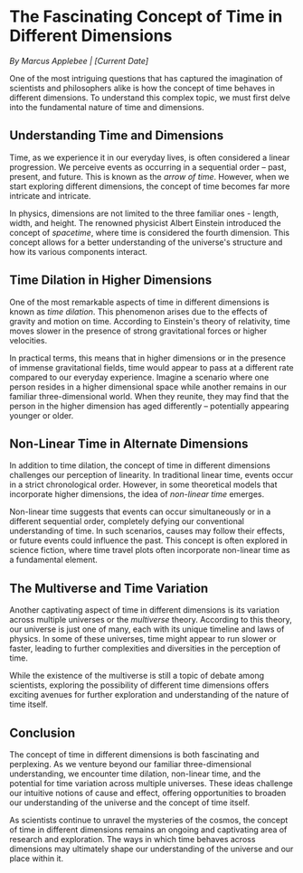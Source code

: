 # The Fascinating Concept of Time in Different Dimensions

*By Marcus Applebee | [Current Date]*

One of the most intriguing questions that has captured the imagination of scientists and philosophers alike is how the concept of time behaves in different dimensions. To understand this complex topic, we must first delve into the fundamental nature of time and dimensions.

## Understanding Time and Dimensions

Time, as we experience it in our everyday lives, is often considered a linear progression. We perceive events as occurring in a sequential order – past, present, and future. This is known as the *arrow of time*. However, when we start exploring different dimensions, the concept of time becomes far more intricate and intricate.

In physics, dimensions are not limited to the three familiar ones - length, width, and height. The renowned physicist Albert Einstein introduced the concept of *spacetime*, where time is considered the fourth dimension. This concept allows for a better understanding of the universe's structure and how its various components interact.

## Time Dilation in Higher Dimensions

One of the most remarkable aspects of time in different dimensions is known as *time dilation*. This phenomenon arises due to the effects of gravity and motion on time. According to Einstein's theory of relativity, time moves slower in the presence of strong gravitational forces or higher velocities.

In practical terms, this means that in higher dimensions or in the presence of immense gravitational fields, time would appear to pass at a different rate compared to our everyday experience. Imagine a scenario where one person resides in a higher dimensional space while another remains in our familiar three-dimensional world. When they reunite, they may find that the person in the higher dimension has aged differently – potentially appearing younger or older.

## Non-Linear Time in Alternate Dimensions

In addition to time dilation, the concept of time in different dimensions challenges our perception of linearity. In traditional linear time, events occur in a strict chronological order. However, in some theoretical models that incorporate higher dimensions, the idea of *non-linear time* emerges.

Non-linear time suggests that events can occur simultaneously or in a different sequential order, completely defying our conventional understanding of time. In such scenarios, causes may follow their effects, or future events could influence the past. This concept is often explored in science fiction, where time travel plots often incorporate non-linear time as a fundamental element.

## The Multiverse and Time Variation

Another captivating aspect of time in different dimensions is its variation across multiple universes or the *multiverse* theory. According to this theory, our universe is just one of many, each with its unique timeline and laws of physics. In some of these universes, time might appear to run slower or faster, leading to further complexities and diversities in the perception of time.

While the existence of the multiverse is still a topic of debate among scientists, exploring the possibility of different time dimensions offers exciting avenues for further exploration and understanding of the nature of time itself.

## Conclusion

The concept of time in different dimensions is both fascinating and perplexing. As we venture beyond our familiar three-dimensional understanding, we encounter time dilation, non-linear time, and the potential for time variation across multiple universes. These ideas challenge our intuitive notions of cause and effect, offering opportunities to broaden our understanding of the universe and the concept of time itself.

As scientists continue to unravel the mysteries of the cosmos, the concept of time in different dimensions remains an ongoing and captivating area of research and exploration. The ways in which time behaves across dimensions may ultimately shape our understanding of the universe and our place within it.